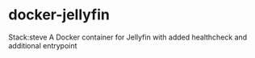 # docker-jellyfin
Stack:steve A Docker container for Jellyfin with added healthcheck and additional entrypoint
